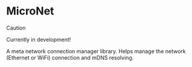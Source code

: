 # MicroNet

> [!CAUTION]  
> Currently in development!


A meta network connection manager library. Helps manage the network (Ethernet or WiFi) connection and mDNS resolving.

